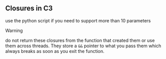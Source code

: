 ## Closures in C3

use the python script if you need to support more than 10 parameters

> [!warning]
> do not return these closures from the function that created them or use them across threads. They store a `&&` pointer to what you pass them which always breaks as soon as you exit the function.
